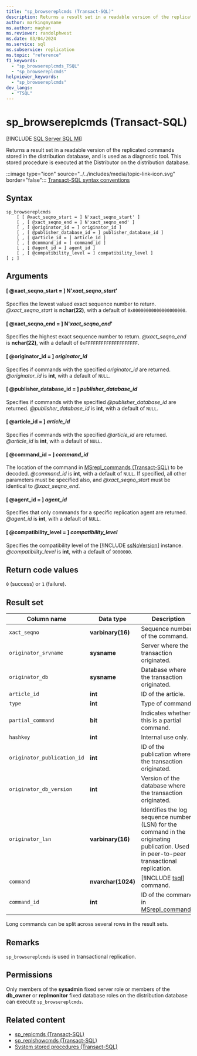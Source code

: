 ```yaml
---
title: "sp_browsereplcmds (Transact-SQL)"
description: Returns a result set in a readable version of the replicated commands stored in the distribution database.
author: markingmyname
ms.author: maghan
ms.reviewer: randolphwest
ms.date: 03/04/2024
ms.service: sql
ms.subservice: replication
ms.topic: "reference"
f1_keywords:
  - "sp_browsereplcmds_TSQL"
  - "sp_browsereplcmds"
helpviewer_keywords:
  - "sp_browsereplcmds"
dev_langs:
  - "TSQL"
---
```

# sp_browsereplcmds (Transact-SQL)

[!INCLUDE [SQL Server SQL MI](../../includes/applies-to-version/sql-asdbmi.md)]

Returns a result set in a readable version of the replicated commands stored in the distribution database, and is used as a diagnostic tool. This stored procedure is executed at the Distributor on the distribution database.

:::image type="icon" source="../../includes/media/topic-link-icon.svg" border="false"::: [Transact-SQL syntax conventions](../../t-sql/language-elements/transact-sql-syntax-conventions-transact-sql.md)

## Syntax

```syntaxsql
sp_browsereplcmds
    [ [ @xact_seqno_start = ] N'xact_seqno_start' ]
    [ , [ @xact_seqno_end = ] N'xact_seqno_end' ]
    [ , [ @originator_id = ] originator_id ]
    [ , [ @publisher_database_id = ] publisher_database_id ]
    [ , [ @article_id = ] article_id ]
    [ , [ @command_id = ] command_id ]
    [ , [ @agent_id = ] agent_id ]
    [ , [ @compatibility_level = ] compatibility_level ]
[ ; ]
```

## Arguments

#### [ @xact_seqno_start = ] N'*xact_seqno_start*'

Specifies the lowest valued exact sequence number to return. *@xact_seqno_start* is **nchar(22)**, with a default of `0x00000000000000000000`.

#### [ @xact_seqno_end = ] N'*xact_seqno_end*'

Specifies the highest exact sequence number to return. *@xact_seqno_end* is **nchar(22)**, with a default of `0xFFFFFFFFFFFFFFFFFFFF`.

#### [ @originator_id = ] *originator_id*

Specifies if commands with the specified *originator_id* are returned. *@originator_id* is **int**, with a default of `NULL`.

#### [ @publisher_database_id = ] *publisher_database_id*

Specifies if commands with the specified *@publisher_database_id* are returned. *@publisher_database_id* is **int**, with a default of `NULL`.

#### [ @article_id = ] *article_id*

Specifies if commands with the specified *@article_id* are returned. *@article_id* is **int**, with a default of `NULL`.

#### [ @command_id = ] *command_id*

The location of the command in [MSrepl_commands (Transact-SQL)](../system-tables/msrepl-commands-transact-sql.md) to be decoded. *@command_id* is **int**, with a default of `NULL`. If specified, all other parameters must be specified also, and *@xact_seqno_start* must be identical to *@xact_seqno_end*.

#### [ @agent_id = ] *agent_id*

Specifies that only commands for a specific replication agent are returned. *@agent_id* is **int**, with a default of `NULL`.

#### [ @compatibility_level = ] *compatibility_level*

Specifies the compatibility level of the [!INCLUDE [ssNoVersion](../../includes/ssnoversion-md.md)] instance. *@compatibility_level* is **int**, with a default of `9000000`.

## Return code values

`0` (success) or `1` (failure).

## Result set

| Column name | Data type | Description |
| --- | --- | --- |
| `xact_seqno` | **varbinary(16)** | Sequence number of the command. |
| `originator_srvname` | **sysname** | Server where the transaction originated. |
| `originator_db` | **sysname** | Database where the transaction originated. |
| `article_id` | **int** | ID of the article. |
| `type` | **int** | Type of command. |
| `partial_command` | **bit** | Indicates whether this is a partial command. |
| `hashkey` | **int** | Internal use only. |
| `originator_publication_id` | **int** | ID of the publication where the transaction originated. |
| `originator_db_version` | **int** | Version of the database where the transaction originated. |
| `originator_lsn` | **varbinary(16)** | Identifies the log sequence number (LSN) for the command in the originating publication. Used in peer-to-peer transactional replication. |
| `command` | **nvarchar(1024)** | [!INCLUDE [tsql](../../includes/tsql-md.md)] command. |
| `command_id` | **int** | ID of the command in [MSrepl_commands](../system-tables/msrepl-commands-transact-sql.md). |

Long commands can be split across several rows in the result sets.

## Remarks

`sp_browsereplcmds` is used in transactional replication.

## Permissions

Only members of the **sysadmin** fixed server role or members of the **db_owner** or **replmonitor** fixed database roles on the distribution database can execute `sp_browsereplcmds`.

## Related content

- [sp_replcmds (Transact-SQL)](sp-replcmds-transact-sql.md)
- [sp_replshowcmds (Transact-SQL)](sp-replshowcmds-transact-sql.md)
- [System stored procedures (Transact-SQL)](system-stored-procedures-transact-sql.md)
